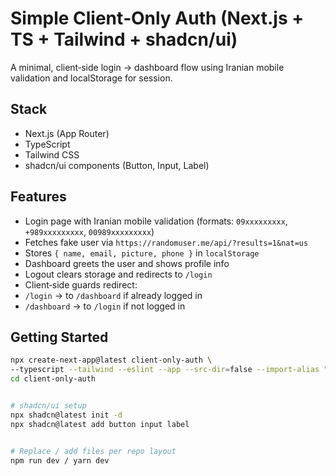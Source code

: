 # Simple Client‑Only Auth (Next.js + TS + Tailwind + shadcn/ui)


A minimal, client‑side login → dashboard flow using Iranian mobile validation and localStorage for session.


## Stack
- Next.js (App Router)
- TypeScript
- Tailwind CSS
- shadcn/ui components (Button, Input, Label)


## Features
- Login page with Iranian mobile validation (formats: `09xxxxxxxxx`, `+989xxxxxxxxx`, `00989xxxxxxxxx`)
- Fetches fake user via `https://randomuser.me/api/?results=1&nat=us`
- Stores `{ name, email, picture, phone }` in `localStorage`
- Dashboard greets the user and shows profile info
- Logout clears storage and redirects to `/login`
- Client‑side guards redirect:
- `/login` → to `/dashboard` if already logged in
- `/dashboard` → to `/login` if not logged in


## Getting Started


```bash
npx create-next-app@latest client-only-auth \
--typescript --tailwind --eslint --app --src-dir=false --import-alias "@/*"
cd client-only-auth


# shadcn/ui setup
npx shadcn@latest init -d
npx shadcn@latest add button input label


# Replace / add files per repo layout
npm run dev / yarn dev